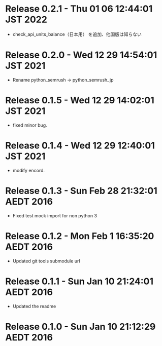 # Release 0.2.1 - Thu 01 06 12:44:01 JST 2022

- check_api_units_balance（日本用） を追加、他国版は知らない


# Release 0.2.0 - Wed 12 29 14:54:01 JST 2021

- Rename python_semrush -> python_semrush_jp


# Release 0.1.5 - Wed 12 29 14:02:01 JST 2021

- fixed minor bug.

# Release 0.1.4 - Wed 12 29 12:40:01 JST 2021

- modify encord.

# Release 0.1.3 - Sun Feb 28 21:32:01 AEDT 2016

- Fixed test mock import for non python 3

# Release 0.1.2 - Mon Feb  1 16:35:20 AEDT 2016

- Updated git tools submodule url

# Release 0.1.1 - Sun Jan 10 21:24:01 AEDT 2016

- Updated the readme

# Release 0.1.0 - Sun Jan 10 21:12:29 AEDT 2016



